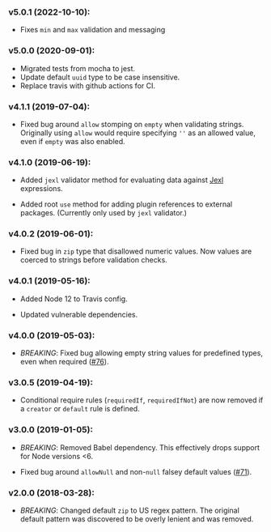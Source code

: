 ### v5.0.1 (2022-10-10):

* Fixes `min` and `max` validation and messaging

### v5.0.0 (2020-09-01):

* Migrated tests from mocha to jest.
* Update default `uuid` type to be case insensitive.
* Replace travis with github actions for CI.

### v4.1.1 (2019-07-04):

* Fixed bug around `allow` stomping on `empty` when validating strings. Originally using `allow` would require specifying `''` as an allowed value, even if `empty` was also enabled.

### v4.1.0 (2019-06-19):

* Added `jexl` validator method for evaluating data against [Jexl](https://github.com/TomFrost/Jexl) expressions.

* Added root `use` method for adding plugin references to external packages. (Currently only used by `jexl` validator.)

### v4.0.2 (2019-06-01):

* Fixed bug in `zip` type that disallowed numeric values. Now values are coerced to strings before validation checks.

### v4.0.1 (2019-05-16):

* Added Node 12 to Travis config.

* Updated vulnerable dependencies.

### v4.0.0 (2019-05-03):

* *BREAKING*: Fixed bug allowing empty string values for predefined types, even when required ([#76](https://github.com/psvet/obey/issues/76)).

### v3.0.5 (2019-04-19):

* Conditional require rules (`requiredIf`, `requiredIfNot`) are now removed if a `creator` or `default` rule is defined.

### v3.0.0 (2019-01-05):

* *BREAKING*: Removed Babel dependency. This effectively drops support for Node versions <6.

* Fixed bug around `allowNull` and non-`null` falsey default values ([#71](https://github.com/psvet/obey/issues/71)).

### v2.0.0 (2018-03-28):

* *BREAKING*: Changed default `zip` to US regex pattern. The original default pattern was discovered to be overly lenient and was removed.
